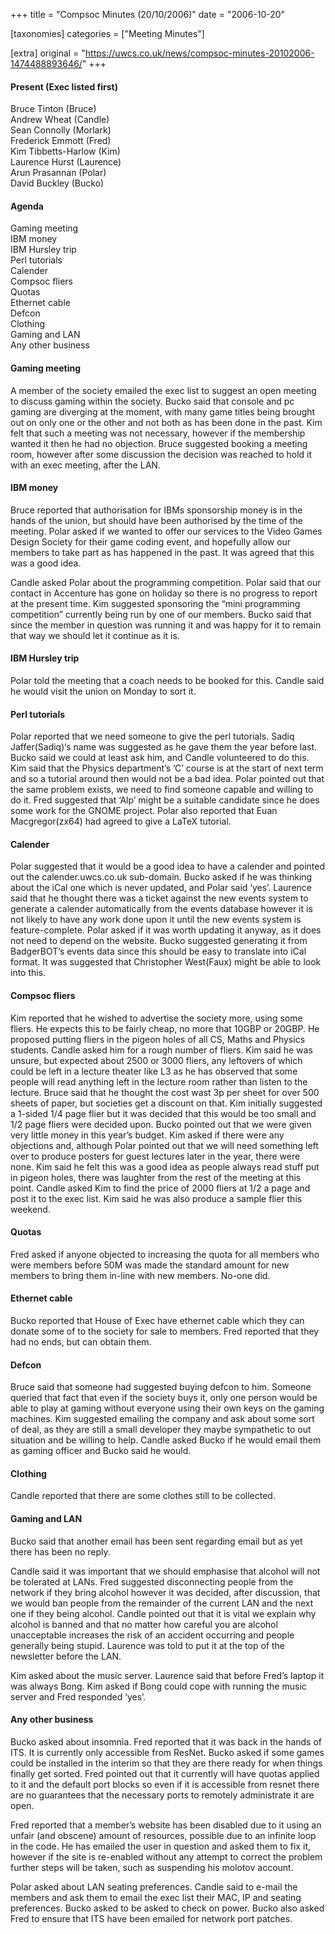 +++
title = "Compsoc Minutes (20/10/2006)"
date = "2006-10-20"

[taxonomies]
categories = ["Meeting Minutes"]

[extra]
original = "https://uwcs.co.uk/news/compsoc-minutes-20102006-1474488893646/"
+++

#### Present (Exec listed first)

Bruce Tinton (Bruce)  
Andrew Wheat (Candle)  
Sean Connolly (Morlark)  
Frederick Emmott (Fred)  
Kim Tibbetts-Harlow (Kim)  
Laurence Hurst (Laurence)  
Arun Prasannan (Polar)  
David Buckley (Bucko)

#### Agenda

Gaming meeting  
IBM money  
IBM Hursley trip  
Perl tutorials  
Calender  
Compsoc fliers  
Quotas  
Ethernet cable  
Defcon  
Clothing  
Gaming and LAN  
Any other business

#### Gaming meeting

A member of the society emailed the exec list to suggest an open meeting to discuss gaming within the society. Bucko said that console and pc gaming are diverging at the moment, with many game titles being brought out on only one or the other and not both as has been done in the past. Kim felt that such a meeting was not necessary, however if the membership wanted it then he had no objection. Bruce suggested booking a meeting room, however after some discussion the decision was reached to hold it with an exec meeting, after the LAN.

#### IBM money

Bruce reported that authorisation for IBMs sponsorship money is in the hands of the union, but should have been authorised by the time of the meeting. Polar asked if we wanted to offer our services to the Video Games Design Society for their game coding event, and hopefully allow our members to take part as has happened in the past. It was agreed that this was a good idea.

Candle asked Polar about the programming competition. Polar said that our contact in Accenture has gone on holiday so there is no progress to report at the present time. Kim suggested sponsoring the “mini programming competition” currently being run by one of our members. Bucko said that since the member in question was running it and was happy for it to remain that way we should let it continue as it is.

#### IBM Hursley trip

Polar told the meeting that a coach needs to be booked for this. Candle said he would visit the union on Monday to sort it.

#### Perl tutorials

Polar reported that we need someone to give the perl tutorials. Sadiq Jaffer(Sadiq)‘s name was suggested as he gave them the year before last. Bucko said we could at least ask him, and Candle volunteered to do this. Kim said that the Physics department’s ’C’ course is at the start of next term and so a tutorial around then would not be a bad idea. Polar pointed out that the same problem exists, we need to find someone capable and willing to do it. Fred suggested that ‘Alp’ might be a suitable candidate since he does some work for the GNOME project. Polar also reported that Euan Macgregor(zx64) had agreed to give a LaTeX tutorial.

#### Calender

Polar suggested that it would be a good idea to have a calender and pointed out the calender.uwcs.co.uk sub-domain. Bucko asked if he was thinking about the iCal one which is never updated, and Polar said ‘yes’. Laurence said that he thought there was a ticket against the new events system to generate a calender automatically from the events database however it is not likely to have any work done upon it until the new events system is feature-complete. Polar asked if it was worth updating it anyway, as it does not need to depend on the website. Bucko suggested generating it from BadgerBOT’s events data since this should be easy to translate into iCal format. It was suggested that Christopher West(Faux) might be able to look into this.

#### Compsoc fliers

Kim reported that he wished to advertise the society more, using some fliers. He expects this to be fairly cheap, no more that 10GBP or 20GBP. He proposed putting fliers in the pigeon holes of all CS, Maths and Physics students. Candle asked him for a rough number of fliers. Kim said he was unsure, but expected about 2500 or 3000 fliers, any leftovers of which could be left in a lecture theater like L3 as he has observed that some people will read anything left in the lecture room rather than listen to the lecture. Bruce said that he thought the cost wast 3p per sheet for over 500 sheets of paper, but societies get a discount on that. Kim initially suggested a 1-sided 1/4 page flier but it was decided that this would be too small and 1/2 page fliers were decided upon. Bucko pointed out that we were given very little money in this year’s budget. Kim asked if there were any objections and, although Polar pointed out that we will need something left over to produce posters for guest lectures later in the year, there were none. Kim said he felt this was a good idea as people always read stuff put in pigeon holes, there was laughter from the rest of the meeting at this point. Candle asked Kim to find the price of 2000 fliers at 1/2 a page and post it to the exec list. Kim said he was also produce a sample flier this weekend.

#### Quotas

Fred asked if anyone objected to increasing the quota for all members who were members before 50M was made the standard amount for new members to bring them in-line with new members. No-one did.

#### Ethernet cable

Bucko reported that House of Exec have ethernet cable which they can donate some of to the society for sale to members. Fred reported that they had no ends, but can obtain them.

#### Defcon

Bruce said that someone had suggested buying defcon to him. Someone queried that fact that even if the society buys it, only one person would be able to play at gaming without everyone using their own keys on the gaming machines. Kim suggested emailing the company and ask about some sort of deal, as they are still a small developer they maybe sympathetic to out situation and be willing to help. Candle asked Bucko if he would email them as gaming officer and Bucko said he would.

#### Clothing

Candle reported that there are some clothes still to be collected.

#### Gaming and LAN

Bucko said that another email has been sent regarding email but as yet there has been no reply.

Candle said it was important that we should emphasise that alcohol will not be tolerated at LANs. Fred suggested disconnecting people from the network if they bring alcohol however it was decided, after discussion, that we would ban people from the remainder of the current LAN and the next one if they being alcohol. Candle pointed out that it is vital we explain why alcohol is banned and that no matter how careful you are alcohol unacceptable increases the risk of an accident occurring and people generally being stupid. Laurence was told to put it at the top of the newsletter before the LAN.

Kim asked about the music server. Laurence said that before Fred’s laptop it was always Bong. Kim asked if Bong could cope with running the music server and Fred responded ‘yes’.

#### Any other business

Bucko asked about insomnia. Fred reported that it was back in the hands of ITS. It is currently only accessible from ResNet. Bucko asked if some games could be installed in the interim so that they are there ready for when things finally get sorted. Fred pointed out that it currently will have quotas applied to it and the default port blocks so even if it is accessible from resnet there are no guarantees that the necessary ports to remotely administrate it are open.

Fred reported that a member’s website has been disabled due to it using an unfair (and obscene) amount of resources, possible due to an infinite loop in the code. He has emailed the user in question and asked them to fix it, however if the site is re-enabled without any attempt to correct the problem further steps will be taken, such as suspending his molotov account.

Polar asked about LAN seating preferences. Candle said to e-mail the members and ask them to email the exec list their MAC, IP and seating preferences. Bucko asked to be asked to check on power. Bucko also asked Fred to ensure that ITS have been emailed for network port patches.
